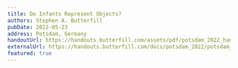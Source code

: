 ```yaml
---
title: Do Infants Represent Objects?
authors: Stephen A. Butterfill
pubDate: 2022-05-23
address: Potsdam, Germany
handoutUrl: https://handouts.butterfill.com/assets/pdf/potsdam_2022_handout.pdf
externalUrl: https://handouts.butterfill.com/docs/potsdam_2022/potsdam_2022/
featured: true
---
```

